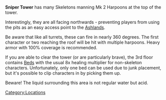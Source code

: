 **Sniper Tower** has many [](Upgraded_Watchbot.md) Skeletons manning Mk 2 Harpoons
at the top of the tower.

Interestingly, they are all facing northwards - preventing players from
using the pits as an easy access point to the
[Ashlands](Ashlands.md "wikilink").

Be aware that like all turrets, these can fire in nearly 360 degrees.
The first character or two reaching the roof will be hit with multiple
harpoons. Heavy armor with 100% coverage is recommended.

If you are able to clear the tower (or are particularly brave), the 3rd
floor contains [Beds](Bed.md "wikilink") with the usual 8x healing
multiplier for non-skeleton characters. Unfortunately, only one bed can
be used due to junk placement, but it's possible to clip characters in
by picking them up.

Beware! The liquid surrounding this area is not regular water but acid.

[Category:Locations](Category:Locations "wikilink")